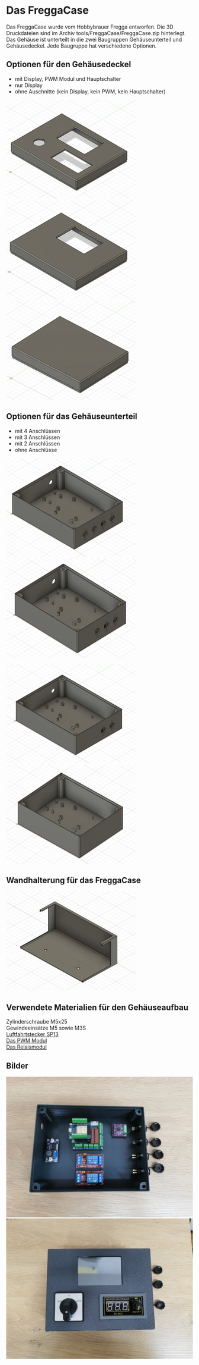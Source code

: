 # Das FreggaCase

Das FreggaCase wurde vom Hobbybrauer Fregga entworfen. Die 3D Druckdateien sind im Archiv tools/FreggaCase/FreggaCase.zip hinterlegt.\
Das Gehäuse ist unterteilt in die zwei Baugruppen Gehäuseunterteil und Gehäusedeckel. Jede Baugruppe hat verschiedene Optionen.

## Optionen für den Gehäusedeckel

* mit Display, PWM Modul und Hauptschalter
* nur Display
* ohne Auschnitte (kein Display, kein PWM, kein Hauptschalter)

![Deckel mit Display und PWM](/docs/img/Fregga_Deckel_voll.jpg)
![Deckel mit Display](/docs/img/FreggaCase_Deckel_Display.jpg)
![geschlossener Deckel](/docs/img/FreggaCase_Deckel_ohne.jpg)

## Optionen für das Gehäuseunterteil

* mit 4 Anschlüssen
* mit 3 Anschlüssen
* mit 2 Anschlüssen
* ohne Anschlüsse

![Unterteil mit 4 Anschlüssen](/docs/img/FreggaCase_Unterteil_voll.jpg) ![Unterteil mit  Anschlüssen](/docs/img/FreggaCase_Unterteil_drei.jpg)

![Unterteil mit 2 Anschlüssen](/docs/img/FreggaCase_Unterteil_zwei.jpg) ![Unterteil ohne Anschlüssen](/docs/img/FreggaCase_Unterteil_ohne.jpg)

## Wandhalterung für das FreggaCase

![Wandhalterung](/docs/img/FreggaCase_Wandhalterung.jpg)

## Verwendete Materialien für den Gehäuseaufbau

Zylinderschraube M5x25\
Gewindeeinsätze M5 sowie M3S\
[Luftfahrtstecker SP13](https://www.amazon.de/Anschlussstecker-Luftfahrtstecker-wasserdichte-Sto%C3%9Fverbinder-Au%C3%9Fenlampen/dp/B0B6B6H27L/ref=sr_1_21?crid=30CZ33B7CJLY3&dib=eyJ2IjoiMSJ9.Jfzt-kvFhs9kL5qFCb5wUNWmk2NrGFhgRKnal0OardiJ6pmt9lv8FYYSR-vM_4JhK55vKwoyakt7y9-6ltCzbzHtrOT7ceV7gVA9-DIgMesCxzpp4IRGFJ6KNXE3y1fw-jR9DeeLFE9kgv8MZtEKyA.YooKp7XlBYJe27--r9tj5MnV8dewdtxNksmMoxO1_1Y&dib_tag=se&keywords=luftfahrtstecker+sp13&qid=1705302837&sprefix=luftfahrtstecker+sp%2Caps%2C362&sr=8-21)\
[Das PWM Modul](https://www.amazon.de/dp/B0B7X6Z34Z/?coliid=I1KLJXGJL47O5M&colid=I7GQB171JGLX&psc=1&ref_=cm_sw_r_cp_ud_lstpd_56603DDHC44WFNJ0BFM4)\
[Das Relaismodul](https://www.amazon.de/dp/B07PY7LF9Z/?coliid=IHJD818Z5259W&colid=I7GQB171JGLX&psc=1&ref_=cm_sw_r_cp_ud_lstpd_J3D8XGQB34CH8FXPD06G)

## Bilder

![FreggaCase](/docs/img/Fregga-1.jpg)
![FreggaCase](/docs/img/Fregga-2.jpg)
